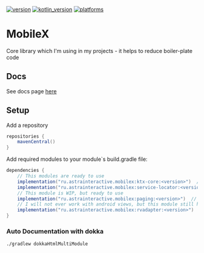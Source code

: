 [![version](https://img.shields.io/maven-central/v/ru.astrainteractive.mobilex/ktx-core?style=flat-square)](https://github.com/makeevrserg/MobileX)
[![kotlin_version](https://img.shields.io/badge/kotlin-1.8.21-blueviolet?style=flat-square)](https://github.com/makeevrserg/MobileX)
[![platforms](https://img.shields.io/badge/platform-jvm%7Candroid%7Cios-blue?style=flat-square)](https://github.com/makeevrserg/MobileX)

# MobileX

Core library which I'm using in my projects - it helps to reduce boiler-plate code

## Docs
See docs page [here](docs/index.md) 

## Setup

Add a repository

```groovy
repositories {
    mavenCentral()
}
```

Add required modules to your module`s build.gradle file:

```groovy
dependencies {
    // This modules are ready to use
    implementation("ru.astrainteractive.mobilex:ktx-core:<version>")  // Android/Desktop/IOS
    implementation("ru.astrainteractive.mobilex:service-locator:<version>")  // Android/Desktop/IOS
    // This module is WIP, but ready to use
    implementation("ru.astrainteractive.mobilex:paging:<version>")  // Android/Desktop/IOS
    // I will not ever work with android views, but this module still here
    implementation("ru.astrainteractive.mobilex:rvadapter:<version>")  // Android
}
```

### Auto Documentation with dokka

```bash
./gradlew dokkaHtmlMultiModule
```